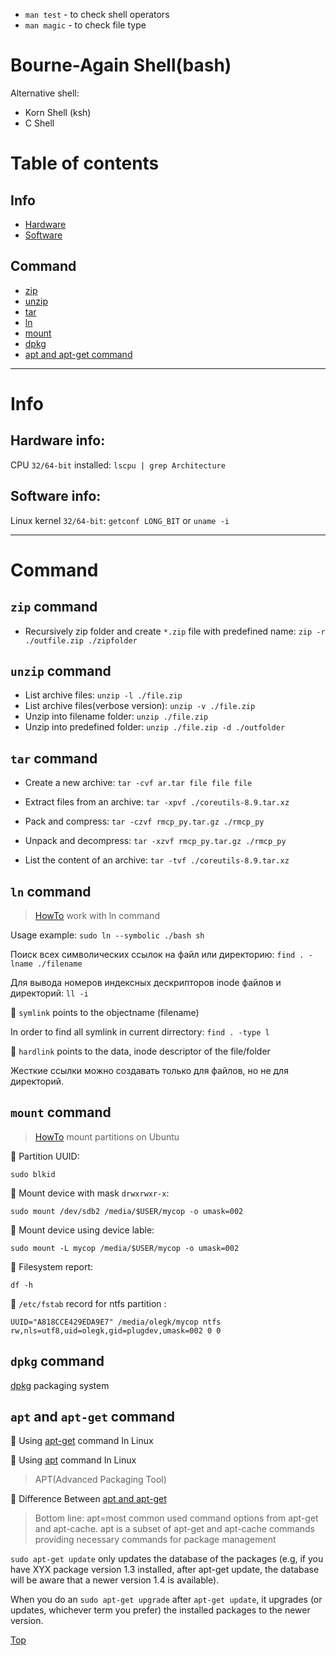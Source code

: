 - `man test` - to check shell operators
- `man magic` - to check file type

# Bourne-Again Shell(bash)
Alternative shell:
- Korn Shell (ksh)
- C Shell

# Table of contents

## Info
  - [Hardware](#hardware-info)
  - [Software](#software-info)
## Command
  - [zip](#zip-command)
  - [unzip](#unzip-command)
  - [tar](#tar-command)
  - [ln](#ln-command)
  - [mount](#mount-command)
  - [dpkg](#dpkg-command)
  - [apt and apt-get command](#apt-and-apt-get-command)

---

# Info

## Hardware info:

CPU `32/64-bit` installed: `lscpu | grep Architecture`

## Software info:

Linux kernel `32/64-bit`: `getconf LONG_BIT` or `uname -i`

---

# Command

## `zip` command

- Recursively zip folder and create `*.zip` file with predefined name: `zip -r ./outfile.zip ./zipfolder`

## `unzip` command

- List archive files: `unzip -l ./file.zip `
- List archive files(verbose version): `unzip -v ./file.zip`
- Unzip into filename folder: `unzip ./file.zip`
- Unzip into predefined folder: `unzip ./file.zip -d ./outfolder`

## `tar` command

- Create a new archive: `tar -cvf ar.tar file file file`
- Extract files from an archive: `tar -xpvf ./coreutils-8.9.tar.xz`

- Pack and compress: `tar -czvf rmcp_py.tar.gz ./rmcp_py`
- Unpack and decompress: `tar -xzvf rmcp_py.tar.gz ./rmcp_py`

- List the content of an archive: `tar -tvf ./coreutils-8.9.tar.xz`

## `ln` command

> [HowTo](https://www.ibm.com/developerworks/ru/library/l-lpic1-v3-104-6/index.html) work with ln command

Usage example: `sudo ln --symbolic ./bash sh`

Поиск всех символических ссылок на файл или директорию: `find . -lname ./filename`

Для вывода номеров индексных дескрипторов inode файлов и директорий: `ll -i` 

:penguin: `symlink` points to the objectname (filename)

In order to find all symlink in current dirrectory: `find . -type l`

:penguin: `hardlink` points to the data, inode descriptor of the file/folder

Жесткие ссылки можно создавать только для файлов, но не для директорий. 

## `mount` command

> [HowTo](https://help.ubuntu.ru/wiki/%D0%BC%D0%BE%D0%BD%D1%82%D0%B8%D1%80%D0%BE%D0%B2%D0%B0%D0%BD%D0%B8%D0%B5_%D1%80%D0%B0%D0%B7%D0%B4%D0%B5%D0%BB%D0%BE%D0%B2) mount partitions on Ubuntu

:penguin: Partition UUID:

`sudo blkid`

:penguin: Mount device with mask `drwxrwxr-x`:

`sudo mount /dev/sdb2 /media/$USER/mycop -o umask=002`

:penguin: Mount device using device lable:

`sudo mount -L mycop /media/$USER/mycop -o umask=002`

:penguin: Filesystem report:

`df -h`

:penguin: `/etc/fstab` record for ntfs partition :

`UUID="A818CCE429EDA9E7" /media/olegk/mycop ntfs rw,nls=utf8,uid=olegk,gid=plugdev,umask=002 0 0`

## `dpkg` command

[dpkg](https://wiki.debian.org/DebianPackageManagement) packaging system

## `apt` and `apt-get` command

:penguin: Using [apt-get](https://itsfoss.com/apt-get-linux-guide/) command In Linux

:penguin: Using [apt](https://itsfoss.com/apt-command-guide/) command In Linux
> APT(Advanced Packaging Tool)

:penguin: Difference Between [apt and apt-get](https://itsfoss.com/apt-vs-apt-get-difference/)
> Bottom line: apt=most common used command options from apt-get and apt-cache.
> apt is a subset of apt-get and apt-cache commands providing necessary commands for package management

`sudo apt-get update` only updates the database of the packages (e.g, if you have XYX package version 1.3 installed, after apt-get update, the database will be aware that a newer version 1.4 is available).

When you do an `sudo apt-get upgrade` after `apt-get update`, it upgrades (or updates, whichever term you prefer) the installed packages to the newer version.

[Top](#table-of-contents)
